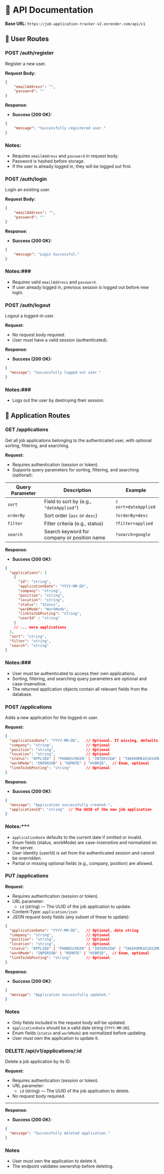 # 📘 API Documentation

**Base URL:** `https://job-application-tracker-v2.onrender.com/api/v1`

## 🧑 User Routes

### POST /auth/register
Register a new user.

**Request Body:**
```json
{
    "emailAddress": "",
    "password": ""
}
```

**Response:**

- **Success (200 OK):**

```json
{
    "message": "Successfully registered user."
}
```

### Notes: ###
- Requires `emailAddress` and `password` in request body.
- Password is hashed before storage.
- If the user is already logged in, they will be logged out first.

### POST /auth/login
Login an existing user.

**Request Body:**
```json
{
    "emailAddress": "",
    "password": ""
}
```

**Response:**

- **Success (200 OK):**

```json
{
    "message": "Login Successful."
}
```

### Notes:###
- Requires valid `emailAddress` and `password`.
- If user already logged in, previous session is logged out before new login.

### POST /auth/logout
Logout a logged-in user.

**Request:**
- No request body required.
- User must have a valid session (authenticated).

**Response:**

- **Success (200 OK):**

```json
{
  "message": "Successfully logged out user."
}
```

### Notes:###
- Logs out the user by destroying their session.

## 💼 Application Routes

### GET /applications  
Get all job applications belonging to the authenticated user, with optional sorting, filtering, and searching.

**Request:**

- Requires authentication (session or token).
- Supports query parameters for sorting, filtering, and searching (optional):

| Query Parameter | Description                                 | Example                |
|-----------------|---------------------------------------------|------------------------|
| `sort`          | Field to sort by (e.g., `"dateApplied"`)    | `?sort=dateApplied`    |
| `orderBy`       | Sort order (`asc` or `desc`)                 | `?orderBy=desc`        |
| `filter`        | Filter criteria (e.g., status)               | `?filter=applied`      |
| `search`        | Search keyword for company or position name | `?search=google`   

**Response:**

- **Success (200 OK):**

```json
{
  "applications": [
    {
      "id": "string",
      "applicationDate": "YYYY-MM-DD",
      "company": "string",
      "position": "string",
      "location": "string",
      "status": "Status",
      "workMode": "WorkMode",
      "linktoJobPosting": "string",
      "userId" : "string"
    }
    // ... more applications
  ],
  "sort": "string",
  "filter": "string",
  "search": "string"
}
```

### Notes:###
- User must be authenticated to access their own applications.
- Sorting, filtering, and searching query parameters are optional and case-insensitive.
- The returned application objects contain all relevant fields from the database.

### POST /applications
Adds a new application for the logged-in user.

**Request:**
```json
{
  "applicationDate": "YYYY-MM-DD",   // Optional. If missing, defaults to current date.
  "company": "string",               // Optional
  "position": "string",              // Optional
  "location": "string",              // Optional
  "status": "APPLIED" | "PHONESCREEN" | "INTERVIEW" | "TAKEHOMEASSESSMENT" | "OFFER" | "REJECTED" | "DECLINED",  // Enum, optional but recommended
  "workMode": "INPERSON" | "REMOTE" | "HYBRID",  // Enum, optional
  "linkToJobPosting": "string"       // Optional
}
```

**Response:**

- **Success (200 OK):**
```json
{
  "message": "Application successfully created.",
  "applicationId": "string"  // The UUID of the new job application
}
```

### Notes:***
- `applicationDate` defaults to the current date if omitted or invalid.
- Enum fields (status, workMode) are case-insensitive and normalized on the server.
- User identity (userId) is set from the authenticated session and cannot be overridden.
- Partial or missing optional fields (e.g., company, position) are allowed.

### PUT /applications

**Request:**

- Requires authentication (session or token).
- URL parameter:  
  - `id` (string) — The UUID of the job application to update.
- Content-Type: `application/json`
- JSON request body fields (any subset of these to update):

```json
{
  "applicationDate": "YYYY-MM-DD",   // Optional, date string
  "company": "string",               // Optional
  "position": "string",              // Optional
  "location": "string",              // Optional
  "status": "APPLIED" | "PHONESCREEN" | "INTERVIEW" | "TAKEHOMEASSESSMENT" | "OFFER" | "REJECTED" | "DECLINED",  // Enum, optional
  "workMode": "INPERSON" | "REMOTE" | "HYBRID",  // Enum, optional
  "linkToJobPosting": "string"       // Optional
}
```

**Response:**

- **Success (200 OK):**
```json
{
  "message": "Application successfully updated."
}
```

### Notes
- Only fields included in the request body will be updated.
- `applicationDate` should be a valid date string (`YYYY-MM-DD`).
- Enum fields (`status` and `workMode`) are normalized before updating.
- User must own the application to update it.

### DELETE /api/v1/applications/:id  
Delete a job application by its ID.

**Request:**

- Requires authentication (session or token).
- URL parameter:  
  - `id` (string) — The UUID of the job application to delete.
- No request body required.

---

**Response:**

- **Success (200 OK):**

```json
{
  "message": "Successfully deleted application."
}
```

### Notes
- User must own the application to delete it.
- The endpoint validates ownership before deleting.